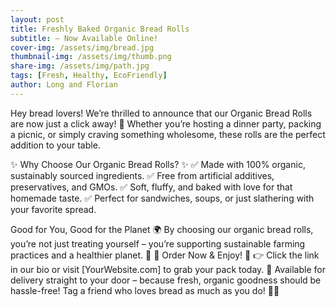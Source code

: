 ```yaml
---
layout: post
title: Freshly Baked Organic Bread Rolls
subtitle: – Now Available Online!
cover-img: /assets/img/bread.jpg
thumbnail-img: /assets/img/thumb.png
share-img: /assets/img/path.jpg
tags: [Fresh, Healthy, EcoFriendly]
author: Long and Florian
---
```


Hey bread lovers! We’re thrilled to announce that our Organic Bread Rolls are now just a click away! 🎉 Whether you’re hosting a dinner party, packing a picnic, or simply craving something wholesome, these rolls are the perfect addition to your table.

✨ Why Choose Our Organic Bread Rolls? ✨
✅ Made with 100% organic, sustainably sourced ingredients.
✅ Free from artificial additives, preservatives, and GMOs.
✅ Soft, fluffy, and baked with love for that homemade taste.
✅ Perfect for sandwiches, soups, or just slathering with your favorite spread.

Good for You, Good for the Planet 🌍
By choosing our organic bread rolls, you’re not just treating yourself – you’re supporting sustainable farming practices and a healthier planet. 🌱
🛒 Order Now & Enjoy! 🛒
👉 Click the link in our bio or visit [YourWebsite.com] to grab your pack today.
🚚 Available for delivery straight to your door – because fresh, organic goodness should be hassle-free!
Tag a friend who loves bread as much as you do! 🥖💛

